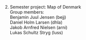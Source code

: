 2. Semester project: Map of Denmark  
Group members:  
Benjamin Juul Jensen (bejj)  
Daniel Holm Larsen (dhla)  
Jakob Arnfred Nielsen (arni)  
Lukas Schultz Stryg (luss)  
